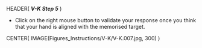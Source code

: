 HEADER( *__V-K Step 5__* )

- Click on the right mouse button to validate your response once you think 
that your hand is aligned with the memorised target.

CENTER( IMAGE(Figures_Instructions/V-K/V-K.007.jpg, 300) )